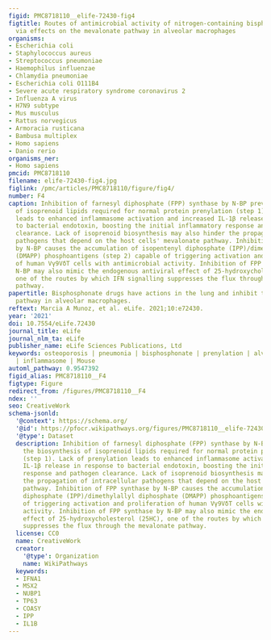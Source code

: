 ```yaml
---
figid: PMC8718110__elife-72430-fig4
figtitle: Routes of antimicrobial activity of nitrogen-containing bisphosphonate (N-BP)
  via effects on the mevalonate pathway in alveolar macrophages
organisms:
- Escherichia coli
- Staphylococcus aureus
- Streptococcus pneumoniae
- Haemophilus influenzae
- Chlamydia pneumoniae
- Escherichia coli O111B4
- Severe acute respiratory syndrome coronavirus 2
- Influenza A virus
- H7N9 subtype
- Mus musculus
- Rattus norvegicus
- Armoracia rusticana
- Bambusa multiplex
- Homo sapiens
- Danio rerio
organisms_ner:
- Homo sapiens
pmcid: PMC8718110
filename: elife-72430-fig4.jpg
figlink: /pmc/articles/PMC8718110/figure/fig4/
number: F4
caption: Inhibition of farnesyl diphosphate (FPP) synthase by N-BP prevents the biosynthesis
  of isoprenoid lipids required for normal protein prenylation (step 1). Lack of prenylation
  leads to enhanced inflammasome activation and increased IL-1β release in response
  to bacterial endotoxin, boosting the initial inflammatory response and pathogen
  clearance. Lack of isoprenoid biosynthesis may also hinder the propagation of intracellular
  pathogens that depend on the host cells' mevalonate pathway. Inhibition of FPP synthase
  by N-BP causes the accumulation of isopentenyl diphosphate (IPP)/dimethylallyl diphosphate
  (DMAPP) phosphoantigens (step 2) capable of triggering activation and proliferation
  of human Vγ9VδT cells with antimicrobial activity. Inhibition of FPP synthase by
  N-BP may also mimic the endogenous antiviral effect of 25-hydroxycholesterol (25HC),
  one of the routes by which IFN signalling suppresses the flux through the mevalonate
  pathway.
papertitle: Bisphosphonate drugs have actions in the lung and inhibit the mevalonate
  pathway in alveolar macrophages.
reftext: Marcia A Munoz, et al. eLife. 2021;10:e72430.
year: '2021'
doi: 10.7554/eLife.72430
journal_title: eLife
journal_nlm_ta: eLife
publisher_name: eLife Sciences Publications, Ltd
keywords: osteoporosis | pneumonia | bisphosphonate | prenylation | alveolar macrophage
  | inflammasome | Mouse
automl_pathway: 0.9547392
figid_alias: PMC8718110__F4
figtype: Figure
redirect_from: /figures/PMC8718110__F4
ndex: ''
seo: CreativeWork
schema-jsonld:
  '@context': https://schema.org/
  '@id': https://pfocr.wikipathways.org/figures/PMC8718110__elife-72430-fig4.html
  '@type': Dataset
  description: Inhibition of farnesyl diphosphate (FPP) synthase by N-BP prevents
    the biosynthesis of isoprenoid lipids required for normal protein prenylation
    (step 1). Lack of prenylation leads to enhanced inflammasome activation and increased
    IL-1β release in response to bacterial endotoxin, boosting the initial inflammatory
    response and pathogen clearance. Lack of isoprenoid biosynthesis may also hinder
    the propagation of intracellular pathogens that depend on the host cells' mevalonate
    pathway. Inhibition of FPP synthase by N-BP causes the accumulation of isopentenyl
    diphosphate (IPP)/dimethylallyl diphosphate (DMAPP) phosphoantigens (step 2) capable
    of triggering activation and proliferation of human Vγ9VδT cells with antimicrobial
    activity. Inhibition of FPP synthase by N-BP may also mimic the endogenous antiviral
    effect of 25-hydroxycholesterol (25HC), one of the routes by which IFN signalling
    suppresses the flux through the mevalonate pathway.
  license: CC0
  name: CreativeWork
  creator:
    '@type': Organization
    name: WikiPathways
  keywords:
  - IFNA1
  - MSX2
  - NUBP1
  - TP63
  - COASY
  - IPP
  - IL1B
---
```

